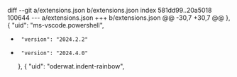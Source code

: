 diff --git a/extensions.json b/extensions.json
index 581dd99..20a5018 100644
--- a/extensions.json
+++ b/extensions.json
@@ -30,7 +30,7 @@
     },
     {
       "uid": "ms-vscode.powershell",
-      "version": "2024.2.2"
+      "version": "2024.4.0"
     },
     {
       "uid": "oderwat.indent-rainbow",
